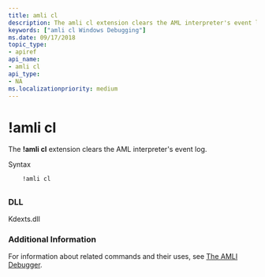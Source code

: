 ```yaml
---
title: amli cl
description: The amli cl extension clears the AML interpreter's event log.
keywords: ["amli cl Windows Debugging"]
ms.date: 09/17/2018
topic_type:
- apiref
api_name:
- amli cl
api_type:
- NA
ms.localizationpriority: medium
---
```


# !amli cl


The **!amli cl** extension clears the AML interpreter's event log.

Syntax

```dbgcmd
    !amli cl
```

## <span id="ddk__amli_cl_dbg"></span><span id="DDK__AMLI_CL_DBG"></span>


### <span id="DLL"></span><span id="dll"></span>DLL

Kdexts.dll

### <span id="Additional_Information"></span><span id="additional_information"></span><span id="ADDITIONAL_INFORMATION"></span>Additional Information

For information about related commands and their uses, see [The AMLI Debugger](the-amli-debugger.md).

 

 





